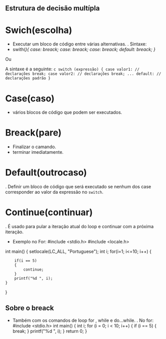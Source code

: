 ## Estrutura de decisão multípla 
# Swich(escolha) 
- Executar um bloco de código entre várias alternativas.
. Sintaxe:
- swith(<var>){
    case<v1>:
    <comandos>
    breack;
     case<v2>:
    <comandos>
    breack;
     case<vN>:
    <comandos>
    breack;
    default:
    <finalizar>
    breack;
}

Ou 

A sintaxe é a seguinte:
    ```c
    switch (expressão) {
        case valor1:
            // declarações
            break;
        case valor2:
            // declarações
            break;
        ...
        default:
            // declarações padrão
    }
    ```

# Case(caso) 
- vários blocos de código que podem ser executados.
# Breack(pare) 
- Finalizar o camando.
- terminar imediatamente.
# Default(outrocaso) 
. Definir um bloco de código que será executado se nenhum dos case
corresponder ao valor da expressão no `switch`.
# Continue(continuar)
. É usado para pular a iteração atual do loop e continuar com a próxima iteração.
- Exemplo no For:
#include <stdio.h>
#include <locale.h>

int main()
{
	setlocale(LC_ALL, "Portuguese");
	int i;
	for(i=1; i<=10; i++)
	{

		if(i == 5)
		{
			continue;
		}
		printf("%d ", i);
	}
}
## Sobre o breack 
- Também com os comandos de loop for , while e do...while.
. No for:
#include <stdio.h>
int main() {
  int i;
  for (i = 0; i < 10; i++) {
    if (i == 5) {
      break;
    }
    printf("%d ", i);
  }
  return 0;
}

